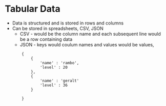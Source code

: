 # Tabular Data

- Data is structured and is stored in rows and columns
- Can be stored in spreadsheets, CSV, JSON
    - CSV - would be the column name and each subsequent line would be a row containing data
    - JSON - keys would coulum names and values would be values,
    ```
        {
            {
                'name' : 'rambo',
                'level' : 20
            },
            {
                'name' : 'geralt'
                'level' : 36
            }

        } 
    ```